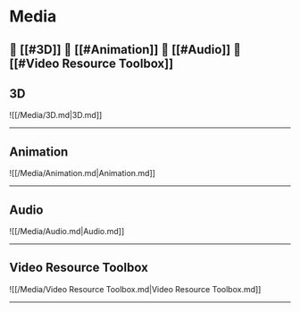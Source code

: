 <!--book-ignore-->
<!--dont-delete-these-comments-->

<div style="page-break-after: always;"></div>

# Media

📄 [[#3D]]
📄 [[#Animation]]
📄 [[#Audio]]
📄 [[#Video Resource Toolbox]]
---

## 3D

![[/Media/3D.md|3D.md]]

---

## Animation

![[/Media/Animation.md|Animation.md]]

---

## Audio

![[/Media/Audio.md|Audio.md]]

---

## Video Resource Toolbox

![[/Media/Video Resource Toolbox.md|Video Resource Toolbox.md]]

---

